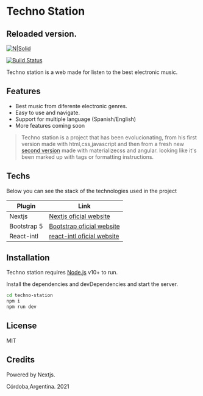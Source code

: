 # Techno Station

## Reloaded version.

[![N|Solid](https://cldup.com/dTxpPi9lDf.thumb.png)](https://nodesource.com/products/nsolid)

[![Build Status](https://travis-ci.org/joemccann/dillinger.svg?branch=master)](https://travis-ci.org/joemccann/dillinger)

Techno station is a web made for listen to the best electronic music.

## Features

- Best music from diferente electronic genres.
- Easy to use and navigate.
- Support for multiple language (Spanish/English)
- More features coming soon

> Techno station is a project that has been
> evolucionating, from his first version
> made with html,css,javascript
> and then from a fresh new [second version][v2]
> made with materializecss and angular.
> looking like it's been marked up with tags
> or formatting instructions.

## Techs

Below you can see the stack of the technologies used
in the project

| Plugin      | Link                                     |
| ----------- | ---------------------------------------- |
| Nextjs      | [Nextjs oficial website][nextjs]         |
| Bootstrap 5 | [Bootstrap oficial website][bootstrap]   |
| React-intl  | [react-intl oficial website][react-intl] |

## Installation

Techno station requires [Node.js](https://nodejs.org/) v10+ to run.

Install the dependencies and devDependencies and start the server.

```sh
cd techno-station
npm i
npm run dev
```

## License

MIT

## Credits

Powered by Nextjs.

Córdoba,Argentina. 2021

[//]: # 'no shown'
[v2]: https://technostation.netlify.app/
[node.js]: http://nodejs.org
[bootstrap]: https://getbootstrap.com/
[nextjs]: https://nextjs.org/
[react-intl]: https://formatjs.io/docs/getting-started/installation/
